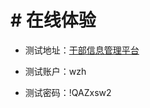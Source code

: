 # # 在线体验

* 测试地址：[干部信息管理平台](http://219.232.219.71:8899/xptfontprod/#/login?redirect=%2Fhome)

* 测试账户：wzh
* 测试密码：!QAZxsw2







